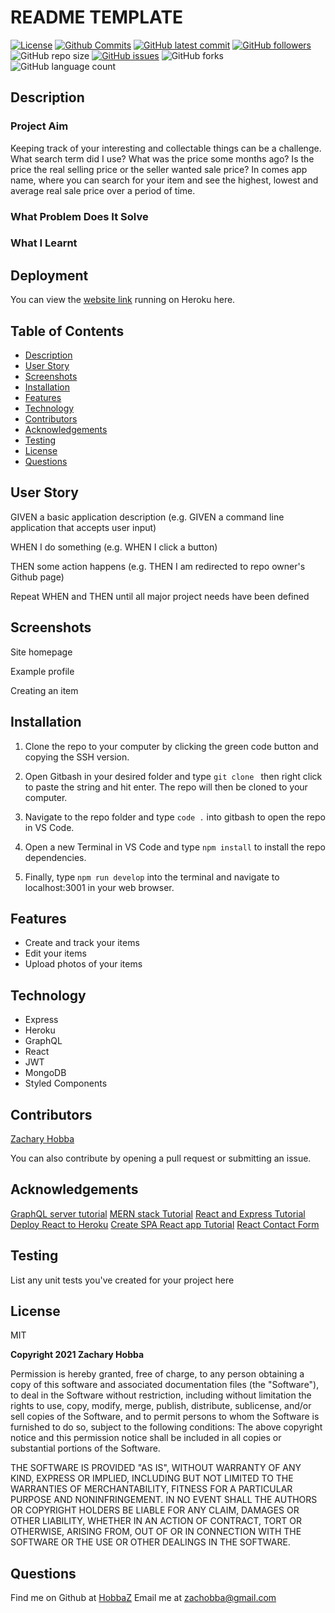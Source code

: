 # README TEMPLATE

[![License](https://img.shields.io/badge/License-MIT-blue.svg)](https://choosealicense.com/licenses/mit/)
[![Github Commits](https://img.shields.io/github/commit-activity/w/HobbaZ/Project-3-Final-Project)](https://github.com/HobbaZ/Project-3-Final-Project/commits)
[![GitHub latest commit](https://img.shields.io/github/last-commit/HobbaZ/Project-3-Final-Project)](https://github.com/HobbaZ/Project-3-Final-Project/branches)
[![GitHub followers](https://img.shields.io/github/followers/HobbaZ.svg)]()
![GitHub repo size](https://img.shields.io/github/repo-size/HobbaZ/Project-3-Final-Project)
[![GitHub issues](https://img.shields.io/github/issues/HobbaZ/Project-3-Final-Project)](https://img.shields.io/github/issues/HobbaZ/Project-3-Final-Project)
![GitHub forks](https://img.shields.io/github/forks/HobbaZ/Project-3-Final-Project)
![GitHub language count](https://img.shields.io/github/languages/count/HobbaZ/Project-3-Final-Project)

## Description
### Project Aim ###
Keeping track of your interesting and collectable things can be a challenge. What search term did I use? What was the price some months ago? Is the price the real selling price or the seller wanted sale price? In comes app name, where you can search for your item and see the highest, lowest and average real sale price over a period of time.

### What Problem Does It Solve ###

### What I Learnt ###


## Deployment
You can view the [website link](HobbaZ/Project-3-Final-Project) running on Heroku here. 

## Table of Contents
- [Description](#description)
- [User Story](#user-story)
- [Screenshots](#screenshots)
- [Installation](#installation)
- [Features](#features)
- [Technology](#technology)
- [Contributors](#contributors)
- [Acknowledgements](#acknowledgements)
- [Testing](#testing)
- [License](#license)
- [Questions](#questions)

## User Story
GIVEN a basic application description (e.g. GIVEN a command line application that accepts user input)

WHEN I do something (e.g. WHEN I click a button)

THEN some action happens (e.g. THEN I am redirected to repo owner's Github page)

Repeat WHEN and THEN until all major project needs have been defined

## Screenshots

Site homepage
![]()

Example profile
![]()

Creating an item
![]()

## Installation

1. Clone the repo to your computer by clicking the green code button and copying the SSH version.

2. Open Gitbash in your desired folder and type ```git clone ``` then right click to paste the string and hit enter. The repo will then be cloned to your computer.

3. Navigate to the repo folder and type ```code .``` into gitbash to open the repo in VS Code.

4. Open a new Terminal in VS Code and type ```npm install``` to install the repo dependencies.

5. Finally, type ```npm run develop``` into the terminal and navigate to localhost:3001 in your web browser.

## Features

- Create and track your items
- Edit your items
- Upload photos of your items

## Technology

- Express
- Heroku
- GraphQL
- React
- JWT
- MongoDB
- Styled Components

## Contributors
[Zachary Hobba](https://github.com/HobbaZ)

You can also contribute by opening a pull request or submitting an issue.

## Acknowledgements
[GraphQL server tutorial](https://graphql.org/graphql-js/running-an-express-graphql-server/)
[MERN stack Tutorial](https://www.mongodb.com/languages/mern-stack-tutorial)
[React and Express Tutorial](https://www.freecodecamp.org/news/create-a-react-frontend-a-node-express-backend-and-connect-them-together-c5798926047c/)
[Deploy React to Heroku](https://www.freecodecamp.org/news/deploying-a-mern-application-using-mongodb-atlas-to-heroku/)
[Create SPA React app Tutorial](https://www.kirupa.com/react/creating_single_page_app_react_using_react_router.htm)
[React Contact Form](https://mailtrap.io/blog/react-contact-form/)

## Testing
List any unit tests you've created for your project here

## License
MIT

**Copyright 2021 Zachary Hobba**

Permission is hereby granted, free of charge, to any person obtaining a copy of this software and associated documentation files (the "Software"), to deal in the Software without restriction, including without limitation the rights to use, copy, modify, merge, publish, distribute, sublicense, and/or sell copies of the Software, and to permit persons to whom the Software is furnished to do so, subject to the following conditions:
The above copyright notice and this permission notice shall be included in all copies or substantial portions of the Software.
    
THE SOFTWARE IS PROVIDED "AS IS", WITHOUT WARRANTY OF ANY KIND, EXPRESS OR IMPLIED, INCLUDING BUT NOT LIMITED TO THE WARRANTIES OF MERCHANTABILITY, FITNESS FOR A PARTICULAR PURPOSE AND NONINFRINGEMENT. IN NO EVENT SHALL THE AUTHORS OR COPYRIGHT HOLDERS BE LIABLE FOR ANY CLAIM, DAMAGES OR OTHER LIABILITY, WHETHER IN AN ACTION OF CONTRACT, TORT OR OTHERWISE, ARISING FROM, OUT OF OR IN CONNECTION WITH THE SOFTWARE OR THE USE OR OTHER DEALINGS IN THE SOFTWARE.

## Questions
Find me on Github at [HobbaZ](https://github.com/HobbaZ)
Email me at [zachobba@gmail.com](zachobba@gmail.com)
